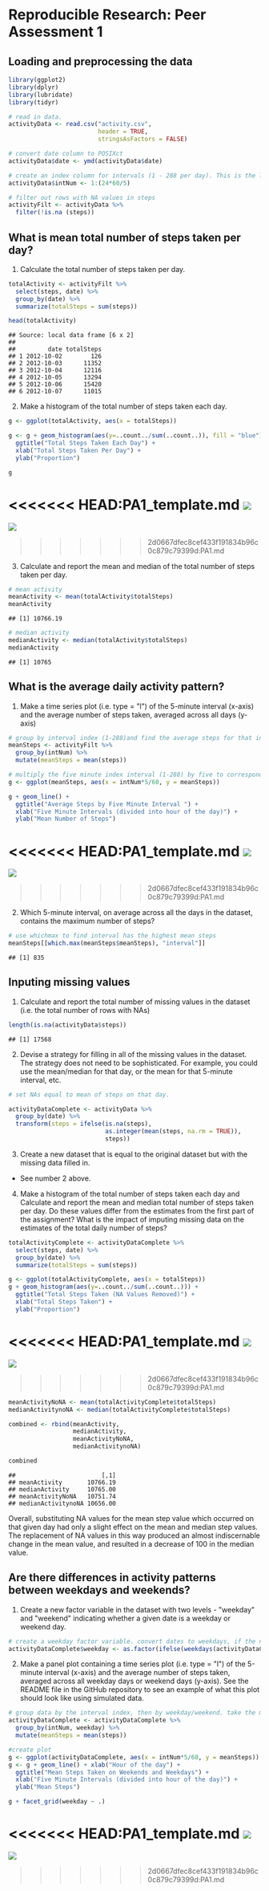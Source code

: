 # Reproducible Research: Peer Assessment 1


## Loading and preprocessing the data


```r
library(ggplot2)
library(dplyr)
library(lubridate)
library(tidyr)
```



```r
# read in data. 
activityData <- read.csv("activity.csv", 
                         header = TRUE, 
                         stringsAsFactors = FALSE)

# convert date column to POSIXct
activityData$date <- ymd(activityData$date)

# create an index column for intervals (1 - 288 per day). This is the least fussy way I discovered to allow for continuous graphing without R focing lines between gaps from 55s and 1m
activityData$intNum <- 1:(24*60/5)

# filter out rows with NA values in steps
activityFilt <- activityData %>%
  filter(!is.na (steps))
```


## What is mean total number of steps taken per day?

1. Calculate the total number of steps taken per day. 

```r
totalActivity <- activityFilt %>%
  select(steps, date) %>%
  group_by(date) %>%
  summarize(totalSteps = sum(steps))

head(totalActivity)
```

```
## Source: local data frame [6 x 2]
## 
##         date totalSteps
## 1 2012-10-02        126
## 2 2012-10-03      11352
## 3 2012-10-04      12116
## 4 2012-10-05      13294
## 5 2012-10-06      15420
## 6 2012-10-07      11015
```

2. Make a histogram of the total number of steps taken each day.


```r
g <- ggplot(totalActivity, aes(x = totalSteps))

g <- g + geom_histogram(aes(y=..count../sum(..count..)), fill = "blue") +
  ggtitle("Total Steps Taken Each Day") +
  xlab("Total Steps Taken Per Day") + 
  ylab("Proportion")

g
```

<<<<<<< HEAD:PA1_template.md
![](PA1_template_files/figure-html/unnamed-chunk-4-1.png) 
=======
![](PA1_files/figure-html/unnamed-chunk-4-1.png) 
>>>>>>> 2d0667dfec8cef433f191834b96c0c879c79399d:PA1.md

3. Calculate and report the mean and median of the total number of steps taken per day.


```r
# mean activity
meanActivity <- mean(totalActivity$totalSteps)
meanActivity
```

```
## [1] 10766.19
```

```r
# median activity
medianActivity <- median(totalActivity$totalSteps)
medianActivity
```

```
## [1] 10765
```



## What is the average daily activity pattern?

1. Make a time series plot (i.e. type = "l") of the 5-minute interval (x-axis) and the average number of steps taken, averaged across all days (y-axis)


```r
# group by interval index (1-288)and find the average steps for that interval over all included days. 
meanSteps <- activityFilt %>%
  group_by(intNum) %>%
  mutate(meanSteps = mean(steps))

# multiply the five minute index interval (1-288) by five to correspond with five minute interval, then divide by sixty to convert to hours for a nice x axis timeline.
g <- ggplot(meanSteps, aes(x = intNum*5/60, y = meanSteps))

g + geom_line() + 
  ggtitle("Average Steps by Five Minute Interval ") + 
  xlab("Five Minute Intervals (divided into hour of the day)") + 
  ylab("Mean Number of Steps")
```

<<<<<<< HEAD:PA1_template.md
![](PA1_template_files/figure-html/unnamed-chunk-6-1.png) 
=======
![](PA1_files/figure-html/unnamed-chunk-6-1.png) 
>>>>>>> 2d0667dfec8cef433f191834b96c0c879c79399d:PA1.md

2. Which 5-minute interval, on average across all the days in the dataset, contains the maximum number of steps?


```r
# use whichmax to find interval has the highest mean steps
meanSteps[[which.max(meanSteps$meanSteps), "interval"]]
```

```
## [1] 835
```



## Inputing missing values

1. Calculate and report the total number of missing values in the dataset (i.e. the total number of rows with NAs)


```r
length(is.na(activityData$steps))
```

```
## [1] 17568
```

2. Devise a strategy for filling in all of the missing values in the dataset. The strategy does not need to be sophisticated. For example, you could use the mean/median for that day, or the mean for that 5-minute interval, etc.


```r
# set NAs equal to mean of steps on that day. 

activityDataComplete <- activityData %>%
  group_by(date) %>%
  transform(steps = ifelse(is.na(steps), 
                           as.integer(mean(steps, na.rm = TRUE)),
                           steps))
```


3. Create a new dataset that is equal to the original dataset but with the missing data filled in.

- See number 2 above.

4. Make a histogram of the total number of steps taken each day and Calculate and report the mean and median total number of steps taken per day. Do these values differ from the estimates from the first part of the assignment? What is the impact of imputing missing data on the estimates of the total daily number of steps?


```r
totalActivityComplete <- activityDataComplete %>%
  select(steps, date) %>%
  group_by(date) %>%
  summarize(totalSteps = sum(steps))

g <- ggplot(totalActivityComplete, aes(x = totalSteps))
g + geom_histogram(aes(y=..count../sum(..count..))) +
  ggtitle("Total Steps Taken (NA Values Removed)") +
  xlab("Total Steps Taken") +
  ylab("Proportion")
```

<<<<<<< HEAD:PA1_template.md
![](PA1_template_files/figure-html/unnamed-chunk-10-1.png) 
=======
![](PA1_files/figure-html/unnamed-chunk-10-1.png) 
>>>>>>> 2d0667dfec8cef433f191834b96c0c879c79399d:PA1.md

```r
meanActivityNoNA <- mean(totalActivityComplete$totalSteps)
medianActivitynoNA <- median(totalActivityComplete$totalSteps)

combined <- rbind(meanActivity, 
                  medianActivity, 
                  meanActivityNoNA, 
                  medianActivitynoNA)

combined
```

```
##                        [,1]
## meanActivity       10766.19
## medianActivity     10765.00
## meanActivityNoNA   10751.74
## medianActivitynoNA 10656.00
```

Overall, substituting NA values for the mean step value which occurred on that given day had only a slight effect on the mean and median step values. The replacement of NA values in this way produced an almost indiscernable change in the mean value, and resulted in a decrease of 100 in the median value. 


## Are there differences in activity patterns between weekdays and weekends?

1. Create a new factor variable in the dataset with two levels - "weekday" and "weekend" indicating whether a given date is a weekday or weekend day.


```r
# create a weekday factor variable. convert dates to weekdays, if the name is now "Saturday" or "Sunday", label as "Weekend", otherwise, "Weekday"
activityDataComplete$weekday <- as.factor(ifelse(weekdays(activityDataComplete$date) %in% c("Saturday","Sunday"), "Weekend", "Weekday")) 
```


2. Make a panel plot containing a time series plot (i.e. type = "l") of the 5-minute interval (x-axis) and the average number of steps taken, averaged across all weekday days or weekend days (y-axis). See the README file in the GitHub repository to see an example of what this plot should look like using simulated data.


```r
# group data by the interval index, then by weekday/weekend. take the mean of that interval index (in the weekday/weekend groups)
activityDataComplete <- activityDataComplete %>% 
  group_by(intNum, weekday) %>%
  mutate(meanSteps = mean(steps))

#create plot
g <- ggplot(activityDataComplete, aes(x = intNum*5/60, y = meanSteps))
g <- g + geom_line() + xlab("Hour of the day") + 
  ggtitle("Mean Steps Taken on Weekends and Weekdays") +
  xlab("Five Minute Intervals (divided into hour of the day)") + 
  ylab("Mean Steps")

g + facet_grid(weekday ~ .)
```

<<<<<<< HEAD:PA1_template.md
![](PA1_template_files/figure-html/unnamed-chunk-12-1.png) 
=======
![](PA1_files/figure-html/unnamed-chunk-12-1.png) 
>>>>>>> 2d0667dfec8cef433f191834b96c0c879c79399d:PA1.md

